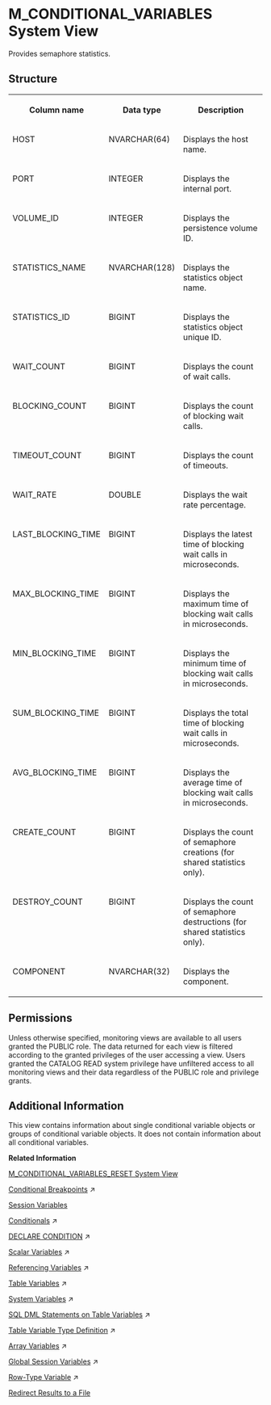 <!-- loio20ab2f6975191014991e8932eb507b8f -->

# M\_CONDITIONAL\_VARIABLES System View

Provides semaphore statistics.



<a name="loio20ab2f6975191014991e8932eb507b8f___m__c_o_n_d_i_t_i_o_n_a_l__v_a_r_i_a_b_l_e_s_1struct_M_CONDITIONAL_VARIABLES"/>

## Structure


<table>
<tr>
<th valign="top">

Column name

</th>
<th valign="top">

Data type

</th>
<th valign="top">

Description

</th>
</tr>
<tr>
<td valign="top">

HOST

</td>
<td valign="top">

NVARCHAR\(64\)

</td>
<td valign="top">

Displays the host name.

</td>
</tr>
<tr>
<td valign="top">

PORT

</td>
<td valign="top">

INTEGER

</td>
<td valign="top">

Displays the internal port.

</td>
</tr>
<tr>
<td valign="top">

VOLUME\_ID

</td>
<td valign="top">

INTEGER

</td>
<td valign="top">

Displays the persistence volume ID.

</td>
</tr>
<tr>
<td valign="top">

STATISTICS\_NAME

</td>
<td valign="top">

NVARCHAR\(128\)

</td>
<td valign="top">

Displays the statistics object name.

</td>
</tr>
<tr>
<td valign="top">

STATISTICS\_ID

</td>
<td valign="top">

BIGINT

</td>
<td valign="top">

Displays the statistics object unique ID.

</td>
</tr>
<tr>
<td valign="top">

WAIT\_COUNT

</td>
<td valign="top">

BIGINT

</td>
<td valign="top">

Displays the count of wait calls.

</td>
</tr>
<tr>
<td valign="top">

BLOCKING\_COUNT

</td>
<td valign="top">

BIGINT

</td>
<td valign="top">

Displays the count of blocking wait calls.

</td>
</tr>
<tr>
<td valign="top">

TIMEOUT\_COUNT

</td>
<td valign="top">

BIGINT

</td>
<td valign="top">

Displays the count of timeouts.

</td>
</tr>
<tr>
<td valign="top">

WAIT\_RATE

</td>
<td valign="top">

DOUBLE

</td>
<td valign="top">

Displays the wait rate percentage.

</td>
</tr>
<tr>
<td valign="top">

LAST\_BLOCKING\_TIME

</td>
<td valign="top">

BIGINT

</td>
<td valign="top">

Displays the latest time of blocking wait calls in microseconds.

</td>
</tr>
<tr>
<td valign="top">

MAX\_BLOCKING\_TIME

</td>
<td valign="top">

BIGINT

</td>
<td valign="top">

Displays the maximum time of blocking wait calls in microseconds.

</td>
</tr>
<tr>
<td valign="top">

MIN\_BLOCKING\_TIME

</td>
<td valign="top">

BIGINT

</td>
<td valign="top">

Displays the minimum time of blocking wait calls in microseconds.

</td>
</tr>
<tr>
<td valign="top">

SUM\_BLOCKING\_TIME

</td>
<td valign="top">

BIGINT

</td>
<td valign="top">

Displays the total time of blocking wait calls in microseconds.

</td>
</tr>
<tr>
<td valign="top">

AVG\_BLOCKING\_TIME

</td>
<td valign="top">

BIGINT

</td>
<td valign="top">

Displays the average time of blocking wait calls in microseconds.

</td>
</tr>
<tr>
<td valign="top">

CREATE\_COUNT

</td>
<td valign="top">

BIGINT

</td>
<td valign="top">

Displays the count of semaphore creations \(for shared statistics only\).

</td>
</tr>
<tr>
<td valign="top">

DESTROY\_COUNT

</td>
<td valign="top">

BIGINT

</td>
<td valign="top">

Displays the count of semaphore destructions \(for shared statistics only\).

</td>
</tr>
<tr>
<td valign="top">

COMPONENT

</td>
<td valign="top">

NVARCHAR\(32\)

</td>
<td valign="top">

Displays the component.

</td>
</tr>
</table>



<a name="loio20ab2f6975191014991e8932eb507b8f__section_sqw_zcw_rbc"/>

## Permissions

Unless otherwise specified, monitoring views are available to all users granted the PUBLIC role. The data returned for each view is filtered according to the granted privileges of the user accessing a view. Users granted the CATALOG READ system privilege have unfiltered access to all monitoring views and their data regardless of the PUBLIC role and privilege grants.



<a name="loio20ab2f6975191014991e8932eb507b8f___m__c_o_n_d_i_t_i_o_n_a_l__v_a_r_i_a_b_l_e_s_1fulldesc_M_CONDITIONAL_VARIABLES"/>

## Additional Information

This view contains information about single conditional variable objects or groups of conditional variable objects. It does not contain information about all conditional variables.

**Related Information**  


[M\_CONDITIONAL\_VARIABLES\_RESET System View](m-conditional-variables-reset-system-view-20ab646.md "Semaphore statistics (since last reset) .")

[Conditional Breakpoints](https://help.sap.com/viewer/d1cb63c8dd8e4c35a0f18aef632687f0/2024_3_QRC/en-US/d68d243f71fa476787d5b5aa97fd9377.html "") :arrow_upper_right:

[Session Variables](../../010-SQL-Reference/session-variables-a16678c.md " 		 		 		 		 		 		 	")

[Conditionals](https://help.sap.com/viewer/d1cb63c8dd8e4c35a0f18aef632687f0/2024_3_QRC/en-US/46e875a0d4e446ae9ab08334f13cd1aa.html "") :arrow_upper_right:

[DECLARE CONDITION](https://help.sap.com/viewer/d1cb63c8dd8e4c35a0f18aef632687f0/2024_3_QRC/en-US/47eb720aed594810b8afb2885e2fa9e4.html "") :arrow_upper_right:

[Scalar Variables](https://help.sap.com/viewer/d1cb63c8dd8e4c35a0f18aef632687f0/2024_3_QRC/en-US/66b38a60ab3b475f925c224038511c51.html "") :arrow_upper_right:

[Referencing Variables](https://help.sap.com/viewer/d1cb63c8dd8e4c35a0f18aef632687f0/2024_3_QRC/en-US/605b30ed9df54f1bafb7402a4f3b77b8.html "") :arrow_upper_right:

[Table Variables](https://help.sap.com/viewer/d1cb63c8dd8e4c35a0f18aef632687f0/2024_3_QRC/en-US/c8a483c3fcc94c0ca390bd1a8776d081.html "") :arrow_upper_right:

[System Variables](https://help.sap.com/viewer/d1cb63c8dd8e4c35a0f18aef632687f0/2024_3_QRC/en-US/69e4f60575484d98a568f59e592a61bb.html "") :arrow_upper_right:

[SQL DML Statements on Table Variables](https://help.sap.com/viewer/d1cb63c8dd8e4c35a0f18aef632687f0/2024_3_QRC/en-US/226f2125b7ed4f4aabe731cfed029d7b.html "") :arrow_upper_right:

[Table Variable Type Definition](https://help.sap.com/viewer/d1cb63c8dd8e4c35a0f18aef632687f0/2024_3_QRC/en-US/ea5065d06d14426799d879234d8e3e7b.html "") :arrow_upper_right:

[Array Variables](https://help.sap.com/viewer/d1cb63c8dd8e4c35a0f18aef632687f0/2024_3_QRC/en-US/cba8ef91ba944e37beb26eb8bd995c2f.html "") :arrow_upper_right:

[Global Session Variables](https://help.sap.com/viewer/d1cb63c8dd8e4c35a0f18aef632687f0/2024_3_QRC/en-US/aaef0b96852a4e1d9ce2570bbb1493c9.html "") :arrow_upper_right:

[Row-Type Variable](https://help.sap.com/viewer/d1cb63c8dd8e4c35a0f18aef632687f0/2024_3_QRC/en-US/869b4b1c5c7847cba246eb8e210d72bb.html "You can declare a row-type variable, which is a collection of scalar data types, and use it to easily fetch a single row from a table.") :arrow_upper_right:

[Redirect Results to a File](https://help.sap.com/viewer/f1b440ded6144a54ada97ff95dac7adf/LATEST/en-US/18ce51f468bc4cfe9112e6be79953e93.html)

